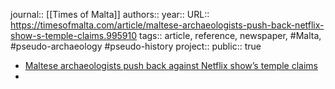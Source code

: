 journal:: [[Times of Malta]] 
authors::
year::
URL:: https://timesofmalta.com/article/maltese-archaeologists-push-back-netflix-show-s-temple-claims.995910
tags:: article, reference, newspaper, #Malta, #pseudo-archaeology #pseudo-history 
project::
public:: true
- [Maltese archaeologists push back against Netflix show’s temple claims](https://timesofmalta.com/article/maltese-archaeologists-push-back-netflix-show-s-temple-claims.995910)
-